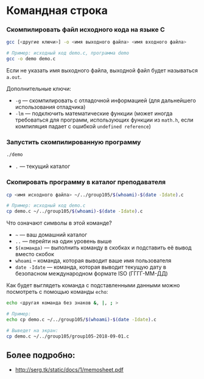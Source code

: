 # Командная строка

### Скомпилировать файл исходного кода на языке C

```bash
gcc [<другие ключи>] -o <имя выходного файла> <имя входного файла> 

# Пример: исходный код demo.c, программа demo
gcc -o demo demo.c
```

Если не указать имя выходного файла, выходной файл будет называться `a.out`.

Дополнительные ключи:

- `-g` — скомпилировать с отладочной информацией (для дальнейшего использования отладчика)
- `-lm` — подключить математические функции (может иногда требоваться для программ, 
    использующих функции из `math.h`, если компиляция падает с ошибкой `undefined reference`)

### Запустить скомпилированную программу

```bash
./demo
```

- `.` — текущий каталог

### Скопировать программу в каталог преподавателя

```bash
cp <имя исходного файла> ~/../group105/$(whoami)-$(date -Idate).c

# Пример: исходный код demo.c
cp demo.c ~/../group105/$(whoami)-$(date -Idate).c
```

Что означают символы в этой команде?

- `~` — ваш домашний каталог
- `..` — перейти на один уровень выше
- `$(команда)` — выполнить команду в скобках и подставить её вывод вместо скобок
- `whoami` – команда, которая выводит ваше имя пользователя
- `date -Idate` — команда, которая выводит текущую дату в безопасном международном формате ISO (ГГГГ-ММ-ДД)

Как будет выглядеть команда с подставленными данными можно посмотреть с помощью команды `echo`:

```bash
echo <другая команда без знаков &, |, ; >

# Пример:
echo cp demo.c ~/../group105/$(whoami)-$(date -Idate).c

# Выведет на экран:
cp demo.c ~/../group105/group105-2018-09-01.c
```

## Более подробно:

- http://serg.tk/static/docs/1/memosheet.pdf 
